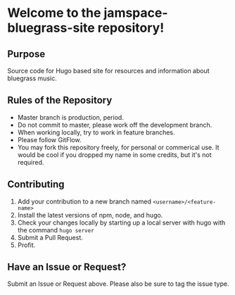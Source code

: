 # Welcome to the jamspace-bluegrass-site repository!

## Purpose
Source code for Hugo based site for resources and information about bluegrass music.

## Rules of the Repository
* Master branch is production, period.
* Do not commit to master, please work off the development branch.
* When working locally, try to work in feature branches.
* Please follow GitFlow.
* You may fork this repository freely, for personal or commerical use. It would be cool if you dropped my name in some credits, but it's not required.

## Contributing

1. Add your contribution to a new branch named `<username>/<feature-name>`
2. Install the latest versions of npm, node, and hugo.
3. Check your changes locally by starting up a local server with hugo with the command `hugo server`
4. Submit a Pull Request.
5. Profit.

## Have an Issue or Request?

Submit an Issue or Request above. Please also be sure to tag the issue type.